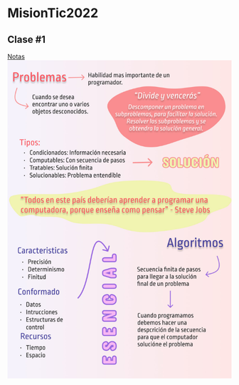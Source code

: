 # MisionTic2022

## Clase #1
[Notas](/NotasDeClase/Clase1.md)
![Clase1](/Imagenes/MisionTic_Clase1.jpg)

